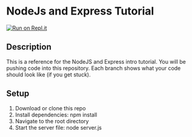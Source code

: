 # NodeJs and Express Tutorial
[![Run on Repl.it](https://repl.it/badge/github/SyedMuzamiM/node-express-course)](https://repl.it/github/SyedMuzamiM/node-express-course)

## Description

This is a reference for the NodeJS and Express intro tutorial. You will be pushing code into this repository. Each branch shows what your code should look like (if you get stuck).
## Setup

1. Download or clone this repo
2. Install dependencies: npm install
3. Navigate to the root directory
4. Start the server file: node server.js
